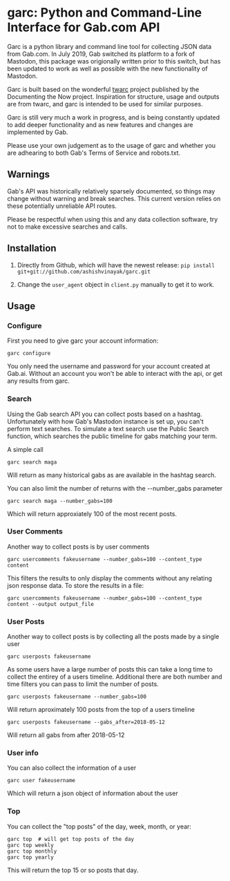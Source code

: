 garc: Python and Command-Line Interface for Gab.com API
=====

Garc is a python library and command line tool for collecting JSON data from Gab.com. In July 2019, Gab switched its platform to a fork of Mastodon, this package was origionally written prior to this switch, but has been updated to work as well as possible with the new functionality of Mastodon.

Garc is built based on the wonderful [twarc](https://github.com/DocNow/twarc) project published by the Documenting the Now project. Inspiration for structure, usage and outputs are from twarc, and garc is intended to be used for similar purposes.

Garc is still very much a work in progress, and is being constantly updated to add deeper functionality and as new features and changes are implemented by Gab.

Please use your own judgement as to the usage of garc and whether you are adhearing to both Gab's Terms of Service and robots.txt.


## Warnings

Gab's API was historically relatively sparsely documented, so things may change without warning and break searches. This current version relies on these potentially unreliable API routes. 

Please be respectful when using this and any data collection software, try not to make excessive searches and calls.


## Installation

1. Directly from Github, which will have the newest release:
    `pip install git+git://github.com/ashishvinayak/garc.git`

2. Change the `user_agent` object in `client.py` manually to get it to work.

## Usage


### Configure

First you need to give garc your account information:

    garc configure

You only need the username and password for your account created at Gab.ai. Without an account you won't be able to interact with the api, or get any results from garc.

### Search

Using the Gab search API you can collect posts based on a hashtag. Unfortunately with how Gab's Mastodon instance is set up, you can't perform text searches. To simulate a text search use the Public Search function, which searches the public timeline for gabs matching your term. 

A simple call
    
    garc search maga

Will return as many historical gabs as are available in the hashtag search.

You can also limit the number of returns with the --number_gabs parameter

    garc search maga --number_gabs=100

Which will return approxiately 100 of the most recent posts.

### User Comments

Another way to collect posts is by user comments

    garc usercomments fakeusername --number_gabs=100 --content_type content

This filters the results to only display the comments without any relating json response data.
To store the results in a file:

    garc usercomments fakeusername --number_gabs=100 --content_type content --output output_file

### User Posts

Another way to collect posts is by collecting all the posts made by a single user

    garc userposts fakeusername

As some users have a large number of posts this can take a long time to collect the entirey of a users timeline. Additional there are both number and time filters you can pass to limit the number of posts.

    garc userposts fakeusername --number_gabs=100

Will return aproximately 100 posts from the top of a users timeline

    garc userposts fakeusername --gabs_after=2018-05-12

Will return all gabs from after 2018-05-12


### User info

You can also collect the information of a user

    garc user fakeusername

Which will return a json object of information about the user

### Top

You can collect the "top posts" of the day, week, month, or year:

    garc top  # will get top posts of the day
    garc top weekly
    garc top monthly
    garc top yearly

This will return the top 15 or so posts that day.
